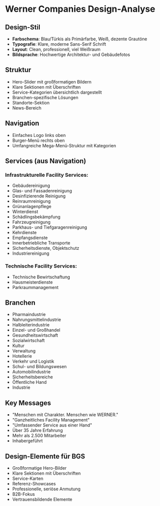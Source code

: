 # Werner Companies Design-Analyse

## Design-Stil
- **Farbschema**: Blau/Türkis als Primärfarbe, Weiß, dezente Grautöne
- **Typografie**: Klare, moderne Sans-Serif Schrift
- **Layout**: Clean, professionell, viel Weißraum
- **Bildsprache**: Hochwertige Architektur- und Gebäudefotos

## Struktur
- Hero-Slider mit großformatigen Bildern
- Klare Sektionen mit Überschriften
- Service-Kategorien übersichtlich dargestellt
- Branchen-spezifische Lösungen
- Standorte-Sektion
- News-Bereich

## Navigation
- Einfaches Logo links oben
- Burger-Menü rechts oben
- Umfangreiche Mega-Menü-Struktur mit Kategorien

## Services (aus Navigation)
### Infrastrukturelle Facility Services:
- Gebäudereinigung
- Glas- und Fassadenreinigung
- Desinfizierende Reinigung
- Reinraumreinigung
- Grünanlagenpflege
- Winterdienst
- Schädlingsbekämpfung
- Fahrzeugreinigung
- Parkhaus- und Tiefgaragenreinigung
- Kehrdienste
- Empfangsdienste
- Innerbetriebliche Transporte
- Sicherheitsdienste, Objektschutz
- Industriereinigung

### Technische Facility Services:
- Technische Bewirtschaftung
- Hausmeisterdienste
- Parkraummanagement

## Branchen
- Pharmaindustrie
- Nahrungsmittelindustrie
- Halbleiterindustrie
- Einzel- und Großhandel
- Gesundheitswirtschaft
- Sozialwirtschaft
- Kultur
- Verwaltung
- Hotellerie
- Verkehr und Logistik
- Schul- und Bildungswesen
- Automobilindustrie
- Sicherheitsbereiche
- Öffentliche Hand
- Industrie

## Key Messages
- "Menschen mit Charakter. Menschen wie WERNER."
- "Ganzheitliches Facility Management"
- "Umfassender Service aus einer Hand"
- Über 35 Jahre Erfahrung
- Mehr als 2.500 Mitarbeiter
- Inhabergeführt

## Design-Elemente für BGS
- Großformatige Hero-Bilder
- Klare Sektionen mit Überschriften
- Service-Karten
- Referenz-Showcases
- Professionelle, seriöse Anmutung
- B2B-Fokus
- Vertrauensbildende Elemente
